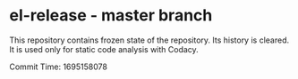 # el-release - master branch

This repository contains frozen state of the repository.
Its history is cleared. It is used only for static code
analysis with Codacy.

Commit Time: 1695158078